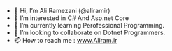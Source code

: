 - 👋 Hi, I’m Ali Ramezani (@aliramir)
- 👀 I’m interested in C# And Asp.net Core
- 🌱 I’m currently learning Perofessional Programming.
- 💞️ I’m looking to collaborate on Dotnet Programmers.
- 📫 How to reach me : www.Aliram.ir

<!---
aliramir/aliramir is a ✨ special ✨ repository because its `README.md` (this file) appears on your GitHub profile.
You can click the Preview link to take a look at your changes.
--->
